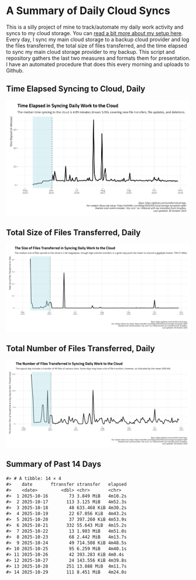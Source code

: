 # A Summary of Daily Cloud Syncs

This is a silly project of mine to track/automate my daily work activity
and syncs to my cloud storage. You can [read a bit more about my setup
here](https://svmiller.com/blog/2025/05/cloud-storage-european-style/).
Every day, I sync my main cloud storage to a backup cloud provider and
log the files transferred, the total size of files transferred, and the
time elapsed to sync my main cloud storage provider to my backup. This
script and repository gathers the last two measures and formats them for
presentation. I have an automated procedure that does this every morning
and uploads to Github.

## Time Elapsed Syncing to Cloud, Daily

![](time-elapsed.png)

## Total Size of Files Transferred, Daily

![](size-transferred.png)

## Total Number of Files Transferred, Daily

![](files-transferred.png)

## Summary of Past 14 Days

    #> # A tibble: 14 × 4
    #>    date       ftransfer stransfer   elapsed
    #>    <date>         <dbl> <chr>       <chr>  
    #>  1 2025-10-16        73 3.849 MiB   4m10.2s
    #>  2 2025-10-17       113 3.125 MiB   4m52.3s
    #>  3 2025-10-18        48 633.468 KiB 4m30.2s
    #>  4 2025-10-19        22 67.056 KiB  4m43.2s
    #>  5 2025-10-20        37 397.260 KiB 4m53.9s
    #>  6 2025-10-21       332 55.643 MiB  4m15.2s
    #>  7 2025-10-22        13 1.903 MiB   4m51.0s
    #>  8 2025-10-23        68 2.442 MiB   4m13.7s
    #>  9 2025-10-24        49 714.508 KiB 4m48.5s
    #> 10 2025-10-25        95 6.259 MiB   4m40.1s
    #> 11 2025-10-26        42 393.283 KiB 4m0.4s 
    #> 12 2025-10-27        24 143.556 KiB 4m39.8s
    #> 13 2025-10-28       251 13.888 MiB  4m11.7s
    #> 14 2025-10-29       111 8.451 MiB   4m24.0s
